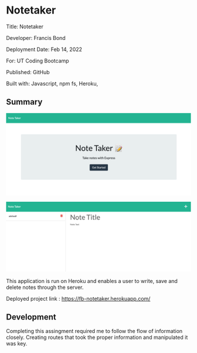 # Notetaker

Title: Notetaker

Developer: Francis Bond

Deployment Date: Feb 14, 2022

For: UT Coding Bootcamp

Published: GitHub 

Built with: Javascript, npm fs, Heroku,


## Summary
![Screenshot of application](IMG.png)

![Screenshot of application](IMG2.png)

This application is run on Heroku and enables a user to write, save and delete notes through the server. 

Deployed project link : https://fb-notetaker.herokuapp.com/

## Development

Completing this assingment required me to follow the flow of information closely. Creating routes that took the proper information and manipulated it was key.